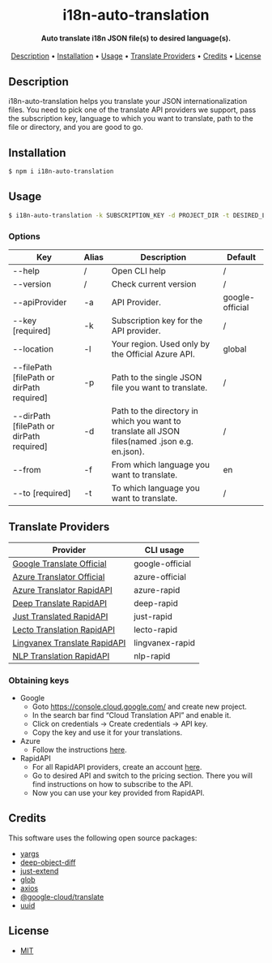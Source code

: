 
<h1 align="center">
  <br>
  i18n-auto-translation
  <br>
</h1>

<h4 align="center">Auto translate i18n JSON file(s) to desired language(s).</h4>

<p align="center">
  <a href="#description">Description</a> •
  <a href="#installation">Installation</a> •
  <a href="#usage">Usage</a> •
  <a href="#translate-providers">Translate Providers</a> •
  <a href="#credits">Credits</a> •
  <a href="#license">License</a>
</p>

## Description

i18n-auto-translation helps you translate your JSON internationalization files. You need to pick one of the translate API providers we support, pass the subscription key, language to which you want to translate, path to the file or directory, and you are good to go.

## Installation

```bash
$ npm i i18n-auto-translation
```

## Usage

```bash
$ i18n-auto-translation -k SUBSCRIPTION_KEY -d PROJECT_DIR -t DESIRED_LANGUAGE
```

### Options

| Key                                       | Alias | Description                                                                                          | Default         |
| ----------------------------------------- | ----- | ---------------------------------------------------------------------------------------------------- | --------------- |
| --help                                    | /     | Open CLI help                                                                                        | /               |
| --version                                 | /     | Check current version                                                                                | /               |
| --apiProvider                             | -a    | API Provider.                                                                                        | google-official |
| --key [required]                          | -k    | Subscription key for the API provider.                                                               | /               |
| --location                                | -l    | Your region. Used only by the Official Azure API.                                                    | global          |
| --filePath [filePath or dirPath required] | -p    | Path to the single JSON file you want to translate.                                                  | /               |
| --dirPath [filePath or dirPath required]  | -d    | Path to the directory in which you want to translate all JSON files(named <from>.json e.g. en.json). | /               |
| --from                                    | -f    | From which language you want to translate.                                                           | en              |
| --to [required]                           | -t    | To which language you want to translate.                                                             | /               |

## Translate Providers

| Provider                                                                                                                          | CLI usage       |
| --------------------------------------------------------------------------------------------------------------------------------- | --------------- |
| [Google Translate Official](https://cloud.google.com/translate/)                                                                  | google-official |
| [Azure Translator Official](https://azure.microsoft.com/en-us/services/cognitive-services/translator/)                            | azure-official  |
| [Azure Translator RapidAPI](https://rapidapi.com/microsoft-azure-org-microsoft-cognitive-services/api/microsoft-translator-text/) | azure-rapid     |
| [Deep Translate RapidAPI](https://rapidapi.com/gatzuma/api/deep-translate1/)                                                      | deep-rapid      |
| [Just Translated RapidAPI](https://rapidapi.com/lebedev.str/api/just-translated/)                                                 | just-rapid      |
| [Lecto Translation RapidAPI](https://rapidapi.com/lecto-lecto-default/api/lecto-translation/)                                     | lecto-rapid     |
| [Lingvanex Translate RapidAPI](https://rapidapi.com/Lingvanex/api/lingvanex-translate/)                                           | lingvanex-rapid |
| [NLP Translation RapidAPI](https://rapidapi.com/gofitech/api/nlp-translation/)                                                    | nlp-rapid       |

### Obtaining keys

- Google
  - Goto https://console.cloud.google.com/ and create new project.
  - In the search bar find “Cloud Translation API” and enable it.
  - Click on credentials -> Create credentials -> API key.
  - Copy the key and use it for your translations.
- Azure
  - Follow the instructions [here](https://docs.microsoft.com/en-us/azure/cognitive-services/translator/quickstart-translator?tabs=nodejs#prerequisites).
- RapidAPI
  - For all RapidAPI providers, create an account [here](https://rapidapi.com/).
  - Go to desired API and switch to the pricing section. There you will find instructions on how to subscribe to the API.
  - Now you can use your key provided from RapidAPI.


## Credits

This software uses the following open source packages:

- [yargs](https://github.com/yargs/yargs)
- [deep-object-diff](https://github.com/mattphillips/deep-object-diff)
- [just-extend](https://github.com/angus-c/just)
- [glob](https://github.com/isaacs/node-glob)
- [axios](https://github.com/axios/axios)
- [@google-cloud/translate](https://github.com/googleapis/nodejs-translate)
- [uuid](https://github.com/uuidjs/uuid)

## License

- [MIT](LICENSE)
